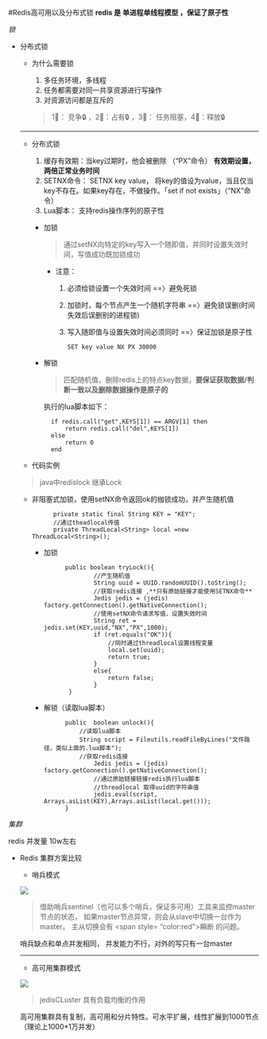 #Redis高可用以及分布式锁
**redis 是 单进程单线程模型 ，保证了原子性**


*锁*

- 分布式锁
	- 为什么需要锁
		1. 多任务环境，多线程
		2. 任务都需要对同一共享资源进行写操作
		3. 对资源访问都是互斥的
		
		> 1⃣️： 竞争🔒  ，2⃣️：占有🔒 ，3⃣️： 任务阻塞，4⃣️：释放🔒
		
	---
	
	- 分布式锁
	
		1. 缓存有效期：当key过期时，他会被删除 （“PX”命令）
		**有效期设置，两倍正常业务时间**
		2. SETNX命令： SETNX key value， 将key的值设为value，当且仅当key不存在。如果key存在，不做操作。「set if not exists」（“NX”命令）
		3. Lua脚本： 支持redis操作序列的原子性


		- 加锁
			> 通过setNX向特定的key写入一个随即值，并同时设置失效时间，写值成功既加锁成功
			
			- 注意： 
			 	1. 必须给锁设置一个失效时间 ==〉避免死锁
			 	2. 加锁时，每个节点产生一个随机字符串 ==〉避免锁误删(时间失效后误删别的进程锁)
			 	3. 写入随即值与设置失效时间必须同时 ==〉保证加锁是原子性
			 	
					```SET key value NX PX 30000```
			
		- 解锁
			> 匹配随机值，删除redis上的特点key数据，**要保证获取数据/判断一致以及删除数据操作是原子的**
			
			执行的lua脚本如下：
			
				if redis.call("get",KEYS[1]) == ARGV[1] then
					return redis.call("del",KEYS[1])
				else
					return 0
				end		
	- 代码实例
	> java中redislock 继承Lock
		
	- 非阻塞式加锁，使用setNX命令返回ok的枷锁成功，并产生随机值
		
		
				private static final String KEY = "KEY";
				//通过theadlocal传值 
				private ThreadLocal<String> local =new ThreadLocal<String>();
				
			
		- 加锁
				
					public boolean tryLock(){
					    	//产生随机值
					    	String uuid = UUID.randomUUID().toString();
					    	//获取redis连接 ,**只有原始链接才能使用SETNX命令**
					    	Jedis jedis = (jedis) factory.getConnection().getNativeConnection();
					    	//使用setNX命令请求写值，设置失效时间
					    	String ret = jedis.set(KEY,uuid,"NX","PX",1000);
					    	if (ret.equals("OK")){
					    		//同时通过threadlocal设置线程变量
					    		local.set(uuid);
					    		return true;
					    	}
					    	else{
					    		return false;
					    	}
					 }
					 
					 
		- 解锁（读取lua脚本）
			
					public  boolean unlock(){
						//读取lua脚本
						String script = Fileutils.readFileByLines("文件路径，类似上面的.lua脚本");
						//获取redis连接 
				    		Jedis jedis = (jedis) factory.getConnection().getNativeConnection();
					    	//通过原始链接链接redis执行lua脚本
					    	//threadlocal 取得uuid的字符串值
					    	jedis.eval(script, Arrays.asList(KEY),Arrays.asList(local.get()));
					}
	
	




*集群*

redis 并发量 10w左右

- Redis 集群方案比较
	
	- 哨兵模式

	![](http://ww1.sinaimg.cn/large/006tNc79ly1g49e6k7wkaj30ga0hc0w1.jpg)
	 >  借助哨兵sentinel（也可以多个哨兵，保证多可用）工具来监控master节点的状态， 如果master节点异常，则会从slave中切换一台作为master。
	 > 主从切换会有 <span style= “color:red">瞬断</span> 的问题。
	 
	 哨兵缺点和单点并发相同， 并发能力不行，对外的写只有一台master
	 
	-------
	
	- 高可用集群模式
	
	![](http://ww4.sinaimg.cn/large/006tNc79ly1g49ere2rgmj31570u0dio.jpg)
	
	> jedisCLuster 具有负载均衡的作用
	
	高可用集群具有复制，高可用和分片特性。可水平扩展，线性扩展到1000节点（理论上1000*1万并发）